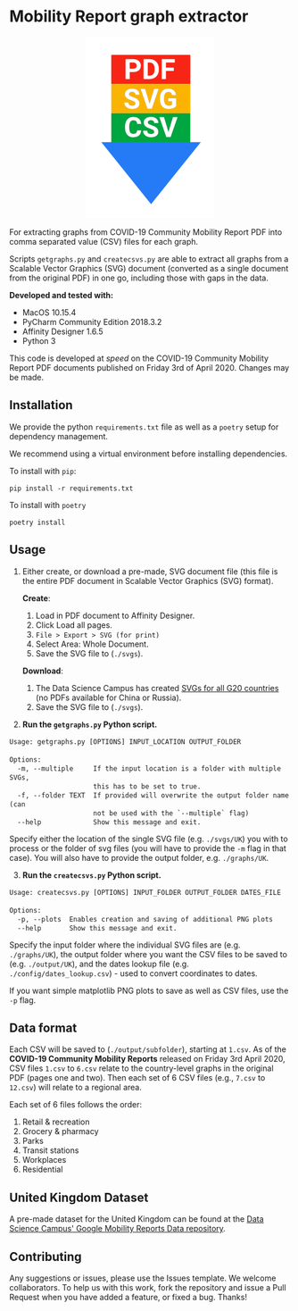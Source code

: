 # Mobility Report graph extractor

<p align="center">
    <img src="/meta/logo.png" alt="Logo">
</p>

For extracting graphs from COVID-19 Community Mobility Report PDF into
comma separated value (CSV) files for each graph. 

Scripts `getgraphs.py` and `createcsvs.py` are able to extract all graphs from a Scalable Vector Graphics (SVG) document (converted as a single document from the original PDF) in one go, including those with gaps in the data.

**Developed and tested with:**
- MacOS 10.15.4
- PyCharm Community Edition 2018.3.2
- Affinity Designer 1.6.5
- Python 3

This code is developed at *speed* on the COVID-19 Community Mobility Report PDF documents published on Friday 3rd of April 2020. Changes may be made.

## Installation

We provide the python `requirements.txt` file as well as a `poetry` setup for
dependency management.

We recommend using a virtual environment before installing dependencies.

To install with `pip`:

```shell
pip install -r requirements.txt
```

To install with `poetry`

```shell
poetry install
```

## Usage

1. Either create, or download a pre-made, SVG document file (this file is the
   entire PDF document in Scalable Vector Graphics (SVG) format).

   **Create**:

   1. Load in PDF document to Affinity Designer.
   1. Click Load all pages.
   1. `File > Export > SVG (for print)`
   1. Select Area: Whole Document.
   1. Save the SVG file to (`./svgs`).

   **Download**:

   1. The Data Science Campus has created [SVGs for all G20 countries](https://drive.google.com/open?id=1n5XXYbJtf-wNWEkDPe7N8iNfjzJXwZ_d) (no PDFs available for China or Russia).
   1. Save the SVG file to (`./svgs`).

2. **Run the `getgraphs.py` Python script.**

```text
Usage: getgraphs.py [OPTIONS] INPUT_LOCATION OUTPUT_FOLDER

Options:
  -m, --multiple     If the input location is a folder with multiple SVGs,
                     this has to be set to true.
  -f, --folder TEXT  If provided will overwrite the output folder name (can
                     not be used with the `--multiple` flag)
  --help             Show this message and exit.
```

Specify either the location of the single SVG file (e.g. `./svgs/UK`) you with to process or the folder of svg files (you will have to provide the `-m` flag in that case). You will also have to provide the output folder, e.g. `./graphs/UK`.

3. **Run the `createcsvs.py` Python script.**

```text
Usage: createcsvs.py [OPTIONS] INPUT_FOLDER OUTPUT_FOLDER DATES_FILE

Options:
  -p, --plots  Enables creation and saving of additional PNG plots
  --help       Show this message and exit.
```

Specify the input folder where the individual SVG files are (e.g. `./graphs/UK`),
the output folder where you want the CSV files to be saved to (e.g. `./output/UK`),
and the dates lookup file (e.g. `./config/dates_lookup.csv`) - used to convert
coordinates to dates.

If you want simple matplotlib PNG plots to save as well as CSV files, use the `-p` flag.

## Data format

Each CSV will be saved to (`./output/subfolder`), starting at `1.csv`. As of the **COVID-19 Community Mobility Reports** released on Friday 3rd April 2020, CSV files `1.csv` to `6.csv` relate to the country-level graphs in
the original PDF (pages one and two). Then each set of 6 CSV files (e.g., `7.csv` to `12.csv`) will relate to a regional area.

Each set of 6 files follows the order:

1. Retail & recreation
2. Grocery & pharmacy
3. Parks
4. Transit stations
5. Workplaces
6. Residential

## United Kingdom Dataset

A pre-made dataset for the United Kingdom can be found at the [Data Science Campus' Google Mobility Reports Data repository](https://github.com/datasciencecampus/google-mobility-reports-data).


## Contributing

Any suggestions or issues, please use the Issues template. We welcome
collaborators. To help us with this work, fork the repository and issue a Pull
Request when you have added a feature, or fixed a bug. Thanks!
